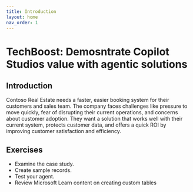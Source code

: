 ```yaml
---
title: Introduction
layout: home
nav_order: 1
---
```


# TechBoost: Demosntrate Copilot Studios value with agentic solutions

## Introduction
Contoso Real Estate needs a faster, easier booking system for their customers and sales team. The company faces challenges like pressure to move quickly, fear of disrupting their current operations, and concerns about customer adoption. They want a solution that works well with their current system, protects customer data, and offers a quick ROI by improving customer satisfaction and efficiency.

## Exercises
 - Examine the case study.
 - Create sample records.
 - Test your agent.
 - Review Microsoft Learn content on creating custom tables